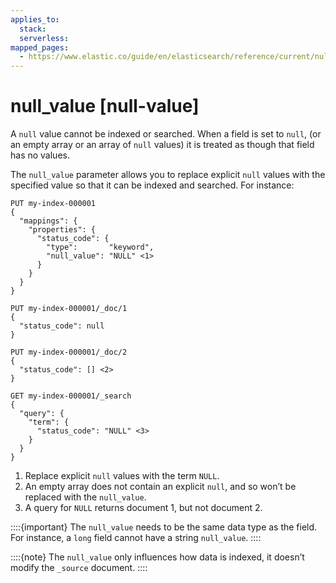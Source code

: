 ```yaml
---
applies_to:
  stack:
  serverless:
mapped_pages:
  - https://www.elastic.co/guide/en/elasticsearch/reference/current/null-value.html
---
```


# null_value [null-value]

A `null` value cannot be indexed or searched. When a field is set to `null`, (or an empty array or an array of `null` values)  it is treated as though that field has no values.

The `null_value` parameter allows you to replace explicit `null` values with the specified value so that it can be indexed and searched. For instance:

```console
PUT my-index-000001
{
  "mappings": {
    "properties": {
      "status_code": {
        "type":       "keyword",
        "null_value": "NULL" <1>
      }
    }
  }
}

PUT my-index-000001/_doc/1
{
  "status_code": null
}

PUT my-index-000001/_doc/2
{
  "status_code": [] <2>
}

GET my-index-000001/_search
{
  "query": {
    "term": {
      "status_code": "NULL" <3>
    }
  }
}
```

1. Replace explicit `null` values with the term `NULL`.
2. An empty array does not contain an explicit `null`, and so won’t be replaced with the `null_value`.
3. A query for `NULL` returns document 1, but not document 2.


::::{important}
The `null_value` needs to be the same data type as the field. For instance, a `long` field cannot have a string `null_value`.
::::


::::{note}
The `null_value` only influences how data is indexed, it doesn’t modify the `_source` document.
::::


